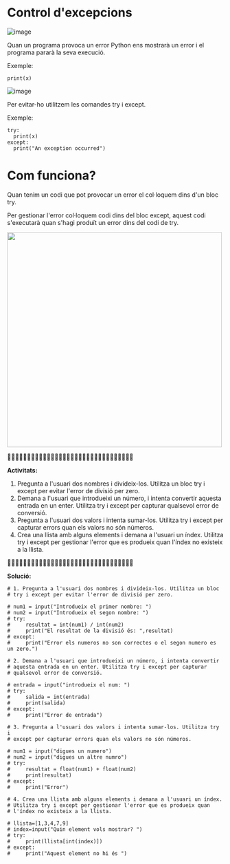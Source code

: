 # Control d'excepcions

![image](https://github.com/XaSaFa/IntroduccioProgramacio/assets/110727546/74670f33-6fe7-4c95-835b-ab1ff39fa496)

Quan un programa provoca un error Python ens mostrarà un error i el programa pararà la seva execució.

Exemple:

```
print(x)
```

![image](https://github.com/XaSaFa/IntroduccioProgramacio/assets/110727546/3c73b59d-3999-48b9-9ec3-e99b8ff894d4)

Per evitar-ho utilitzem les comandes try i except.

Exemple:

```
try:
  print(x)
except:
  print("An exception occurred")
```

# Com funciona?

Quan tenim un codi que pot provocar un error el col·loquem dins d'un bloc try.

Per gestionar l'error col·loquem codi dins del bloc except, aquest codi s'executarà quan s'hagi produït un error dins del codi de try.

<img src="https://github.com/XaSaFa/IntroduccioProgramacio/assets/110727546/eae38680-0c60-4c84-91a5-cc840330fe8a" width="500px">

🔎🔎🔎🔎🔎🔎🔎🔎🔎🔎🔎🔎🔎🔎🔎🔎🔎🔎🔎🔎🔎🔎🔎🔎🔎🔎🔎🔎🔎🔎🔎🔎

**Activitats:**

1. Pregunta a l'usuari dos nombres i divideix-los. Utilitza un bloc try i except per evitar l'error de divisió per zero.
2. Demana a l'usuari que introdueixi un número, i intenta convertir aquesta entrada en un enter. Utilitza try i except per capturar qualsevol error de conversió.
3. Pregunta a l'usuari dos valors i intenta sumar-los. Utilitza try i except per capturar errors quan els valors no són números.
4. Crea una llista amb alguns elements i demana a l'usuari un índex. Utilitza try i except per gestionar l'error que es produeix quan l'índex no existeix a la llista.

🔎🔎🔎🔎🔎🔎🔎🔎🔎🔎🔎🔎🔎🔎🔎🔎🔎🔎🔎🔎🔎🔎🔎🔎🔎🔎🔎🔎🔎🔎🔎🔎

**Solució:**

```
# 1. Pregunta a l'usuari dos nombres i divideix-los. Utilitza un bloc
# try i except per evitar l'error de divisió per zero.

# num1 = input("Introdueix el primer nombre: ")
# num2 = input("Introdueix el segon nombre: ")
# try:
#     resultat = int(num1) / int(num2)
#     print("El resultat de la divisió és: ",resultat)
# except:
#     print("Error els numeros no son correctes o el segon numero es un zero.")

# 2. Demana a l'usuari que introdueixi un número, i intenta convertir
# aquesta entrada en un enter. Utilitza try i except per capturar
# qualsevol error de conversió.

# entrada = input("introdueix el num: ")
# try:
#     salida = int(entrada)
#     print(salida)
# except:
#     print("Error de entrada")

# 3. Pregunta a l'usuari dos valors i intenta sumar-los. Utilitza try i
# except per capturar errors quan els valors no són números.

# num1 = input("digues un numero")
# num2 = input("digues un altre numro")
# try:
#     resultat = float(num1) + float(num2)
#     print(resultat)
# except:
#     print("Error")

# 4. Crea una llista amb alguns elements i demana a l'usuari un índex.
# Utilitza try i except per gestionar l'error que es produeix quan
# l'índex no existeix a la llista.

# llista=[1,3,4,7,9]
# index=input("Quin element vols mostrar? ")
# try:
#     print(llista[int(index)])
# except:
#     print("Aquest element no hi és ")
```
